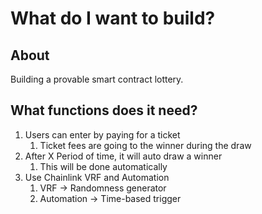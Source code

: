 # What do I want to build?

## About 

Building a provable smart contract lottery.

## What functions does it need?

1. Users can enter by paying for a ticket
   1. Ticket fees are going to the winner during the draw
2. After X Period of time, it will auto draw a winner
   1. This will be done automatically
3. Use Chainlink VRF and Automation
   1. VRF -> Randomness generator
   2. Automation -> Time-based trigger
